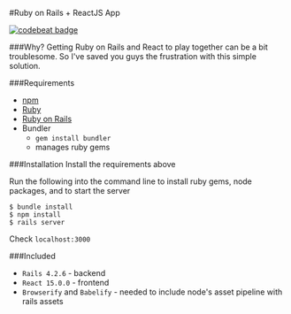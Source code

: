 #Ruby on Rails + ReactJS App

[![codebeat badge](https://codebeat.co/badges/44249b52-2f0b-4907-a124-17229e7d89a0)](https://codebeat.co/projects/github-com-vinnyoodles-rails-react-app)

###Why?
Getting Ruby on Rails and React to play together can be a bit troublesome. So I've saved you guys the frustration with this simple solution.

###Requirements
- [npm](http://blog.npmjs.org/post/85484771375/how-to-install-npm)
- [Ruby](https://www.ruby-lang.org/en/documentation/installation/)
- [Ruby on Rails](http://installrails.com/steps/choose_os)
- Bundler
  - `gem install bundler`
  - manages ruby gems

###Installation
Install the requirements above

Run the following into the command line to install ruby gems, node packages, and to start the server
```
$ bundle install
$ npm install
$ rails server
```

Check `localhost:3000` 

###Included
- `Rails 4.2.6` - backend 
- `React 15.0.0` - frontend
- `Browserify` and `Babelify` - needed to include node's asset pipeline with rails assets
